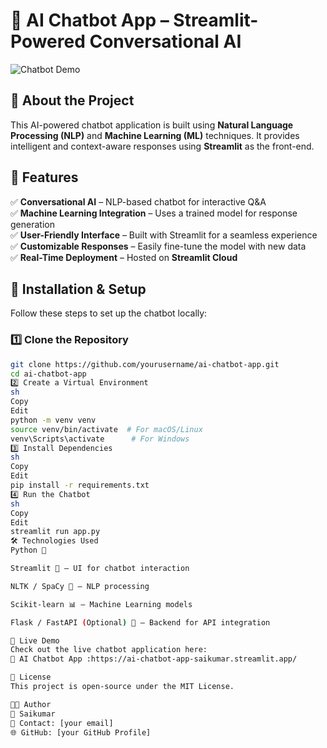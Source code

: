 # 🤖 AI Chatbot App – Streamlit-Powered Conversational AI  

![Chatbot Demo](https://ai-chatbot-app-saikumar.streamlit.app/)  

## 📌 About the Project  
This AI-powered chatbot application is built using **Natural Language Processing (NLP)** and **Machine Learning (ML)** techniques. It provides intelligent and context-aware responses using **Streamlit** as the front-end.  

## 🚀 Features  
✅ **Conversational AI** – NLP-based chatbot for interactive Q&A  
✅ **Machine Learning Integration** – Uses a trained model for response generation  
✅ **User-Friendly Interface** – Built with Streamlit for a seamless experience  
✅ **Customizable Responses** – Easily fine-tune the model with new data  
✅ **Real-Time Deployment** – Hosted on **Streamlit Cloud**  

## 🔧 Installation & Setup  
Follow these steps to set up the chatbot locally:  

### **1️⃣ Clone the Repository**  
```sh
git clone https://github.com/yourusername/ai-chatbot-app.git
cd ai-chatbot-app
2️⃣ Create a Virtual Environment
sh
Copy
Edit
python -m venv venv
source venv/bin/activate  # For macOS/Linux
venv\Scripts\activate      # For Windows
3️⃣ Install Dependencies
sh
Copy
Edit
pip install -r requirements.txt
4️⃣ Run the Chatbot
sh
Copy
Edit
streamlit run app.py
🛠️ Technologies Used
Python 🐍

Streamlit 🎨 – UI for chatbot interaction

NLTK / SpaCy 🧠 – NLP processing

Scikit-learn 📊 – Machine Learning models

Flask / FastAPI (Optional) 🚀 – Backend for API integration

🚀 Live Demo
Check out the live chatbot application here:
🔗 AI Chatbot App :https://ai-chatbot-app-saikumar.streamlit.app/

📜 License
This project is open-source under the MIT License.

👨‍💻 Author
🔹 Saikumar
📧 Contact: [your email]
🌐 GitHub: [your GitHub Profile]

